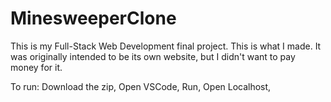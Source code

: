 # MinesweeperClone
This is my Full-Stack Web Development final project. This is what I made. It was originally intended to be its own website, but I didn't want to pay money for it.

To run:
Download the zip,
Open VSCode,
Run,
Open Localhost,
